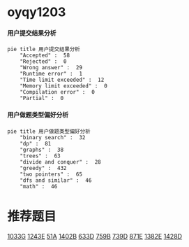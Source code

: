 # oyqy1203

<!-- tabs:start -->



#### **用户提交结果分析**

```mermaid
pie title 用户提交结果分析
    "Accepted" :  58
    "Rejected" :  0
    "Wrong answer" :  29
    "Runtime error" :  1
    "Time limit exceeded" :  12
    "Memory limit exceeded" :  0
    "Compilation error" :  0
    "Partial" :  0
```

#### **用户做题类型偏好分析**

```mermaid
pie title 用户做题类型偏好分析
    "binary search" :  32
    "dp" :  81
    "graphs" :  38
    "trees" :  63
    "divide and conquer" :  28
    "greedy" :  432
    "two pointers" :  65
    "dfs and similar" :  46
    "math" :  46
```



<!-- tabs:end -->
# 推荐题目
[1033G](https://codeforces.com/contest/1033/problem/G)
[1243E](https://codeforces.com/contest/1243/problem/E)
[51A](https://codeforces.com/contest/51/problem/A)
[1402B](https://codeforces.com/contest/1402/problem/B)
[633D](https://codeforces.com/contest/633/problem/D)
[759B](https://codeforces.com/contest/759/problem/B)
[739D](https://codeforces.com/contest/739/problem/D)
[871E](https://codeforces.com/contest/871/problem/E)
[1382E](https://codeforces.com/contest/1382/problem/E)
[1428D](https://codeforces.com/contest/1428/problem/D)
